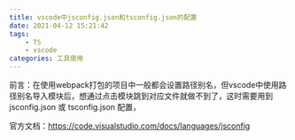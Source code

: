 ```yaml
---
title: vscode中jsconfig.json和tsconfig.json的配置
date: 2021-04-12 15:21:42
tags:
	- TS
	- vscode
categories: 工具使用
---
```








前言：在使用webpack打包的项目中一般都会设置路径别名，但vscode中使用路径别名导入模块后，想通过点击模块跳到对应文件就做不到了，这时需要用到 jsconfig.json 或  tsconfig.json 配置，

官方文档：https://code.visualstudio.com/docs/languages/jsconfig